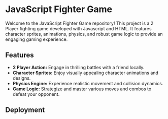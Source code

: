 # JavaScript Fighter Game

Welcome to the JavaScript Fighter Game repository! This project is a 2 Player fighting game developed with Javascript and HTML. It features character sprites, animations, physics, and robust game logic to provide an engaging gaming experience.

## Features

- **2 Player Action:** Engage in thrilling battles with a friend locally.
- **Character Sprites:** Enjoy visually appealing character animations and designs.
- **Physics Engine:** Experience realistic movement and collision dynamics.
- **Game Logic:** Strategize and master various moves and combos to defeat your opponent.

## Deployment
